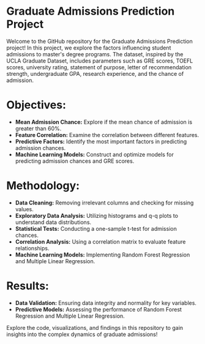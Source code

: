 # Graduate Admissions Prediction Project

Welcome to the GitHub repository for the Graduate Admissions Prediction project! In this project, we explore the factors influencing student admissions to master's degree programs. The dataset, inspired by the UCLA Graduate Dataset, includes parameters such as GRE scores, TOEFL scores, university rating, statement of purpose, letter of recommendation strength, undergraduate GPA, research experience, and the chance of admission.

# Objectives:
- **Mean Admission Chance:** Explore if the mean chance of admission is greater than 60%.
- **Feature Correlation:** Examine the correlation between different features.
- **Predictive Factors:** Identify the most important factors in predicting admission chances.
- **Machine Learning Models:** Construct and optimize models for predicting admission chances and GRE scores.

# Methodology:
- **Data Cleaning:** Removing irrelevant columns and checking for missing values.
- **Exploratory Data Analysis:** Utilizing histograms and q-q plots to understand data distributions.
- **Statistical Tests:** Conducting a one-sample t-test for admission chances.
- **Correlation Analysis:** Using a correlation matrix to evaluate feature relationships.
- **Machine Learning Models:** Implementing Random Forest Regression and Multiple Linear Regression.

# Results:
- **Data Validation:** Ensuring data integrity and normality for key variables.
- **Predictive Models:** Assessing the performance of Random Forest Regression and Multiple Linear Regression.

Explore the code, visualizations, and findings in this repository to gain insights into the complex dynamics of graduate admissions!
